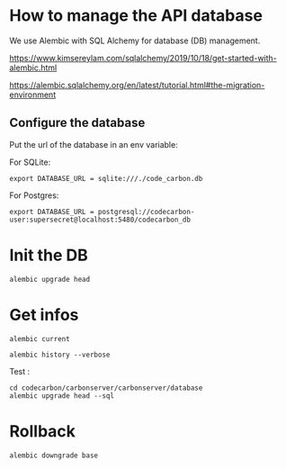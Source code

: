 # How to manage the API database

We use Alembic with SQL Alchemy for database (DB) management.

https://www.kimsereylam.com/sqlalchemy/2019/10/18/get-started-with-alembic.html

https://alembic.sqlalchemy.org/en/latest/tutorial.html#the-migration-environment


## Configure the database

Put the url of the database in an env variable:

For SQLite:
```
export DATABASE_URL = sqlite:///./code_carbon.db
```

For Postgres:
```
export DATABASE_URL = postgresql://codecarbon-user:supersecret@localhost:5480/codecarbon_db
```

# Init the DB
```
alembic upgrade head
```

# Get infos
```
alembic current
```

```
alembic history --verbose
```

Test :
```
cd codecarbon/carbonserver/carbonserver/database
alembic upgrade head --sql
```

# Rollback
```
alembic downgrade base
```


